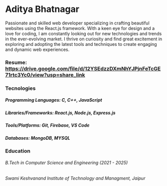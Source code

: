 # Aditya Bhatnagar

Passionate and skilled web developer specializing in crafting
beautiful websites using the React.js framework. With a keen
eye for design and a love for coding, I am constantly looking
out for new technologies and trends in the ever-evolving
market. I thrive on curiosity and find great excitement in
exploring and adopting the latest tools and techniques to
create engaging and dynamic web experiences.

### Resume: https://drive.google.com/file/d/12YSEdzzDXmNhYJPjnFeTcGE71rtc3Yc0/view?usp=share_link

### Tecnologies
##### Programming Languages: C, C++, JavaScript
##### Libraries/Frameworks: React.js, Node.js, Express.js
##### Tools/Platforms: Git, Firebase, VS Code
##### Databases: MongoDB, MYSQL

### Education
###### B.Tech in Computer Science and Engineering (2021 - 2025)
###### Swami Keshvanand Institute of Technology and Managment, Jaipur



